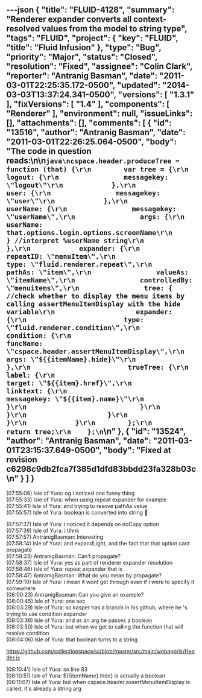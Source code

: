 ---json
{
  "title": "FLUID-4128",
  "summary": "Renderer expander converts all context-resolved values from the model to string type",
  "tags": "FLUID",
  "project": {
    "key": "FLUID",
    "title": "Fluid Infusion"
  },
  "type": "Bug",
  "priority": "Major",
  "status": "Closed",
  "resolution": "Fixed",
  "assignee": "Colin Clark",
  "reporter": "Antranig Basman",
  "date": "2011-03-01T22:25:35.172-0500",
  "updated": "2014-03-03T13:37:24.341-0500",
  "versions": [
    "1.3.1"
  ],
  "fixVersions": [
    "1.4"
  ],
  "components": [
    "Renderer"
  ],
  "environment": null,
  "issueLinks": [],
  "attachments": [],
  "comments": [
    {
      "id": "13516",
      "author": "Antranig Basman",
      "date": "2011-03-01T22:26:25.064-0500",
      "body": "The code in question reads:\n\n```java\ncspace.header.produceTree = function (that) {\r\n        var tree = {\r\n            logout: {\r\n                messagekey: \"logout\"\r\n            },\r\n            user: {\r\n                messagekey: \"user\"\r\n            },\r\n            userName: {\r\n                messagekey: \"userName\",\r\n                args: {\r\n                    userName: that.options.login.options.screenName\r\n                } //interpret %userName string\r\n            },\r\n            expander: {\r\n                repeatID: \"menuItem\",\r\n                type: \"fluid.renderer.repeat\",\r\n                pathAs: \"item\",\r\n                valueAs: \"itemName\",\r\n                controlledBy: \"menuitems\",\r\n                tree: { //check whether to display the menu items by calling assertMenuItemDisplay with the hide variable\r\n                    expander: {\r\n                        type: \"fluid.renderer.condition\",\r\n                        condition: {\r\n                            funcName: \"cspace.header.assertMenuItemDisplay\",\r\n                            args: \"${{itemName}.hide}\"\r\n                        },\r\n                        trueTree: {\r\n                            label: {\r\n                                target: \"${{item}.href}\",\r\n                                linktext: {\r\n                                    messagekey: \"${{item}.name}\"\r\n                                }\r\n                            }\r\n                        }\r\n                    }\r\n                }\r\n            }\r\n        };\r\n        return tree;\r\n    };\n```\n"
    },
    {
      "id": "13524",
      "author": "Antranig Basman",
      "date": "2011-03-01T23:15:37.649-0500",
      "body": "Fixed at revision c6298c9db2fca7f385d1dfd83bbdd23fa328b03c&#x20;\n"
    }
  ]
}
---
(07:55:06) Isle of Yura: og I noticed one funny thing\
(07:55:33) Isle of Yura: when using repeat expander for example\
(07:55:41) Isle of Yura: and trying to resove pathAs value\
(07:55:57) Isle of Yura: boolean is converted into string 🙂

(07:57:37) Isle of Yura: i noticed it depends on noCopy option\
(07:57:39) Isle of Yura: i tihnk\
(07:57:57) AntranigBasman: Interesting\
(07:58:14) Isle of Yura: and expandLight, and the fact that that option cant propagate \
(07:58:23) AntranigBasman: Can't propagate?\
(07:58:37) Isle of Yura: yes as part of renderer expander resolution\
(07:58:46) Isle of Yura: repeat expander that is\
(07:58:47) AntranigBasman: What do you mean by propagate?\
(07:59:10) Isle of Yura: i mean it wont get through even if i were to specify it somewhere\
(08:00:23) AntranigBasman: Can you give an example?\
(08:00:45) Isle of Yura: one sec\
(08:03:29) Isle of Yura: so kasper has a branch in his github, where he 's trying to use condition expander\
(08:03:36) Isle of Yura: and as an arg he passes a boolean\
(08:03:50) Isle of Yura: but when we get to calling the function that will resolve condition\
(08:04:06) Isle of Yura: that boolean turns to a string

<https://github.com/collectionspace/ui/blob/master/src/main/webapp/js/Header.js>

(08:10:41) Isle of Yura: so line 83\
(08:10:51) Isle of Yura: ${{itemName}.hide} is actually a boolean\
(08:11:07) Isle of Yura: but when cspace.header.assertMenuItemDisplay is called, it's already a string arg

        